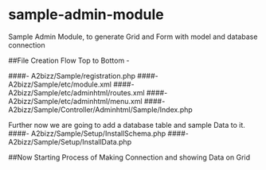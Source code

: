# sample-admin-module
Sample Admin Module, to generate Grid and Form with model and database connection 

##File Creation Flow Top to Bottom -
	
####- A2bizz/Sample/registration.php
####- A2bizz/Sample/etc/module.xml
####- A2bizz/Sample/etc/adminhtml/routes.xml
####- A2bizz/Sample/etc/adminhtml/menu.xml
####- A2bizz/Sample/Controller/Adminhtml/Sample/Index.php

Further now we are going to add a database table and sample Data to it.
####- A2bizz/Sample/Setup/InstallSchema.php
####- A2bizz/Sample/Setup/InstallData.php
	
##Now Starting Process of Making Connection and showing Data on Grid
	
	
	
	
